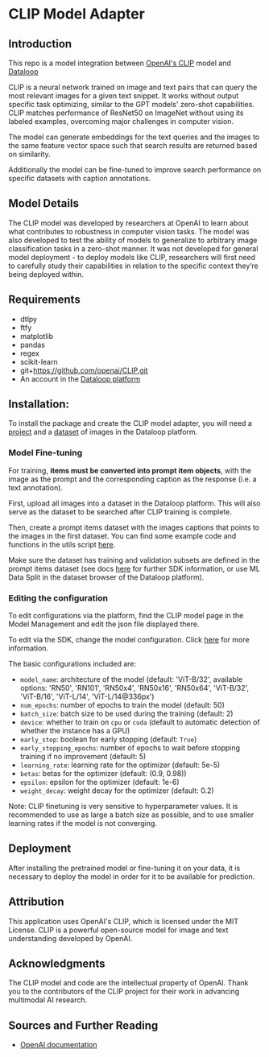 # CLIP Model Adapter

## Introduction

This repo is a model integration between [OpenAI's CLIP](https://github.com/openai/CLIP)
model and [Dataloop](https://dataloop.ai/)

CLIP is a neural network trained on image and text pairs that can query the most relevant images for a given text
snippet. It works without output specific task optimizing, similar to the GPT models' zero-shot capabilities. CLIP
matches performance of ResNet50 on ImageNet without using its labeled examples, overcoming major challenges in computer
vision.

The model can generate embeddings for the text queries and the images to the same feature vector space such that
search results are returned based on similarity.

Additionally the model can be fine-tuned to improve search performance on specific datasets with caption annotations.

## Model Details

The CLIP model was developed by researchers at OpenAI to learn about what contributes to robustness in computer vision
tasks. The model was also developed to test the ability of models to generalize to arbitrary image classification tasks
in a zero-shot manner. It was not developed for general model deployment - to deploy models like CLIP, researchers will
first need to carefully study their capabilities in relation to the specific context they’re being deployed within.

## Requirements

* dtlpy
* ftfy
* matplotlib
* pandas
* regex
* scikit-learn
* git+https://github.com/openai/CLIP.git
* An account in the [Dataloop platform](https://console.dataloop.ai/)

## Installation:

To install the package and create the CLIP model adapter, you will need
a [project](https://developers.dataloop.ai/tutorials/getting_started/sdk_overview/chapter/#to-create-a-new-project) and
a [dataset](https://developers.dataloop.ai/tutorials/data_management/manage_datasets/chapter/#create-dataset) of images
in the
Dataloop platform.

### Model Fine-tuning

For training, **items must be converted into prompt item objects**, with the image as the prompt
and the corresponding caption as the response (i.e. a text annotation). 

First, upload all images into a dataset in the Dataloop platform. This will also serve as the dataset to be searched 
after CLIP training is complete. 

Then, create a prompt items dataset with the images 
captions that points to the images in the first dataset. You can find some example code and functions in the utils script 
[here](./utils/prepare_dataset.py).

Make sure the dataset has training and validation subsets are defined in the prompt items dataset (see docs
[here](https://developers.dataloop.ai/tutorials/model_management/marketplace/chapter/#define-dataset-subsets) for
further SDK information, or use ML Data Split in the dataset browser of the Dataloop platform).

### Editing the configuration

To edit configurations via the platform, find the CLIP model page in the Model Management and edit the json
file displayed there.

To edit via the SDK, change the model configuration.
Click [here](https://developers.dataloop.ai/tutorials/model_management/ai_library/chapter/#model-configuration) for more
information.

The basic configurations included are:
* ```model_name```: architecture of the model (default: 'ViT-B/32', available options: 'RN50', 'RN101', 'RN50x4', 'RN50x16', 'RN50x64', 'ViT-B/32', 'ViT-B/16', 'ViT-L/14', 'ViT-L/14@336px')
* ```num_epochs```: number of epochs to train the model (default: 50)
* ```batch_size```: batch size to be used during the training (default: 2)
* ```device```: whether to train on ```cpu``` or ```cuda``` (default to automatic detection of whether the instance has
  a GPU)
* ```early_stop```: boolean for early stopping (default: ```True```)
* ```early_stopping_epochs```: number of epochs to wait before stopping training if no improvement (default: 5)
* ```learning_rate```: learning rate for the optimizer (default: 5e-5)
* ```betas```: betas for the optimizer (default: (0.9, 0.98))
* ```epsilon```: epsilon for the optimizer (default: 1e-6)
* ```weight_decay```: weight decay for the optimizer (default: 0.2)

Note: CLIP finetuning is very sensitive to hyperparameter values. It is recommended to use as large a batch size as 
possible, and to use smaller learning rates if the model is not converging.

## Deployment

After installing the pretrained model or fine-tuning it on your data, it is necessary to deploy the model in order for
it to be available for prediction.

## Attribution

This application uses OpenAI's CLIP, which is licensed under the MIT License. CLIP is a powerful open-source model for image and text understanding developed by OpenAI.

## Acknowledgments

The CLIP model and code are the intellectual property of OpenAI.
Thank you to the contributors of the CLIP project for their work in advancing multimodal AI research.

## Sources and Further Reading

* [OpenAI documentation](https://openai.com/index/clip/)
